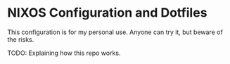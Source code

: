 # NIXOS Configuration and Dotfiles

This configuration is for my personal use. Anyone can try it, but beware of the risks.

TODO: Explaining how this repo works.
